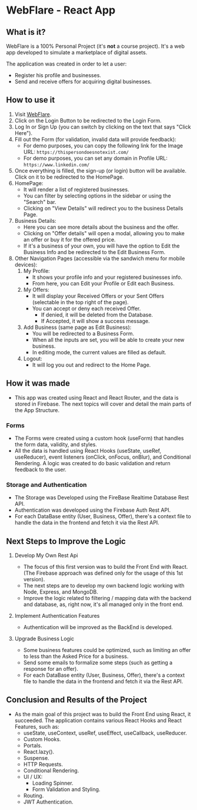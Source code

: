 # WebFlare - React App

## What is it?

WebFlare is a 100% Personal Project (it's **not** a course project). It's a web app developed to simulate a marketplace of digital assets.

The application was created in order to let a user:

- Register his profile and businesses.
- Send and receive offers for acquiring digital businesses.

## How to use it

1. Visit [WebFlare](https://webflare.vercel.app/).
2. Click on the Login Button to be redirected to the Login Form.
3. Log In or Sign Up (you can switch by clicking on the text that says "Click Here").
4. Fill out the Form (for validation, invalid data will provide feedback):
   - For demo purposes, you can copy the following link for the Image URL: `https://thispersondoesnotexist.com/`
   - For demo purposes, you can set any domain in Profile URL: `https://www.linkedin.com/`
5. Once everything is filled, the sign-up (or login) button will be available. Click on it to be redirected to the HomePage.
6. HomePage:
   - It will render a list of registered businesses.
   - You can filter by selecting options in the sidebar or using the "Search" bar.
   - Clicking on "View Details" will redirect you to the business Details Page.
7. Business Details:
   - Here you can see more details about the business and the offer.
   - Clicking on "Offer details" will open a modal, allowing you to make an offer or buy it for the offered price.
   - If it's a business of your own, you will have the option to Edit the Business Info and be redirected to the Edit Business Form.
8. Other Navigation Pages (accessible via the sandwich menu for mobile devices):
   1. My Profile:
      - It shows your profile info and your registered businesses info.
      - From here, you can Edit your Profile or Edit each Business.
   2. My Offers:
      - It will display your Received Offers or your Sent Offers (selectable in the top right of the page).
      - You can accept or deny each received Offer.
        - If denied, it will be deleted from the Database.
        - If Accepted, it will show a success message.
   3. Add Business (same page as Edit Business):
      - You will be redirected to a Business Form.
      - When all the inputs are set, you will be able to create your new business.
      - In editing mode, the current values are filled as default.
   4. Logout:
      - It will log you out and redirect to the Home Page.

## How it was made

- This app was created using React and React Router, and the data is stored in Firebase. The next topics will cover and detail the main parts of the App Structure.

### Forms

- The Forms were created using a custom hook (useForm) that handles the form data, validity, and styles.
- All the data is handled using React Hooks (useState, useRef, useReducer), event listeners (onClick, onFocus, onBlur), and Conditional Rendering. A logic was created to do basic validation and return feedback to the user.

### Storage and Authentication

- The Storage was Developed using the FireBase Realtime Database Rest API.
- Authentication was developed using the Firebase Auth Rest API.
- For each DataBase entity (User, Business, Offer), there's a context file to handle the data in the frontend and fetch it via the Rest API.

## Next Steps to Improve the Logic

1. Develop My Own Rest Api

   - The focus of this first version was to build the Front End with React. (The Firebase approach was defined only for the usage of this 1st version).
   - The next steps are to develop my own backend logic working with Node, Express, and MongoDB.
   - Improve the logic related to filtering / mapping data with the backend and database, as, right now, it's all managed only in the front end.

2. Implement Authentication Features

   - Authentication will be improved as the BackEnd is developed.

3. Upgrade Business Logic
   - Some business features could be optimized, such as limiting an offer to less than the Asked Price for a business.
   - Send some emails to formalize some steps (such as getting a response for an offer).
   - For each DataBase entity (User, Business, Offer), there's a context file to handle the data in the frontend and fetch it via the Rest API.

## Conclusion and Results of the Project

- As the main goal of this project was to build the Front End using React, it succeeded. The application contains various React Hooks and React Features, such as:
  - useState, useContext, useRef, useEffect, useCallback, useReducer.
  - Custom Hooks.
  - Portals.
  - React.lazy().
  - Suspense.
  - HTTP Requests.
  - Conditional Rendering.
  - UI / UX:
    - Loading Spinner.
    - Form Validation and Styling.
  - Routing.
  - JWT Authentication.

